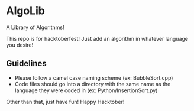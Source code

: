 # AlgoLib
A Library of Algorithms!

This repo is for hacktoberfest! Just add an algorithm in whatever language you desire!

## Guidelines
- Please follow a camel case naming scheme (ex: BubbleSort.cpp)
- Code files should go into a directory with the same name as the language they were coded in (ex: Python/InsertionSort.py)

Other than that, just have fun! Happy Hacktober!
